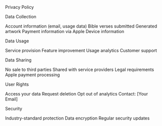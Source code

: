 Privacy Policy

Data Collection


Account information (email, usage data)
Bible verses submitted
Generated artwork
Payment information via Apple
Device information


Data Usage


Service provision
Feature improvement
Usage analytics
Customer support


Data Sharing


No sale to third parties
Shared with service providers
Legal requirements
Apple payment processing


User Rights


Access your data
Request deletion
Opt out of analytics
Contact: [Your Email]


Security


Industry-standard protection
Data encryption
Regular security updates
